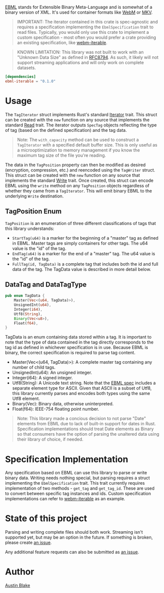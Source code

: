 [EBML][EBML] stands for Extensible Binary Meta-Language and is somewhat of a
binary version of XML. It's used for container formats like [WebM][webm] or
[MKV][mkv].

> IMPORTANT: The iterator contained in this crate is spec-agnostic and requires a specification implementing the `EbmlSpecification` trait to read files.  Typically, you would only use this crate to implement a custom specification - most often you would prefer a crate providing an existing specification, like [webm-iterable][webm-iterable].

> KNOWN LIMITATION: This library was not built to work with an "Unknown Data Size" as defined in [RFC8794][rfc8794]. As such, it likely will not support streaming applications and will only work on complete datasets.

```Cargo.toml
[dependencies]
ebml-iterable = "0.1.0"
```

# Usage

The `TagIterator` struct implements Rust's standard [Iterator][rust-iterator] trait.
This struct can be created with the `new` function on any source that implements the standard [Read][rust-read] trait. The iterator outputs `SpecTag` objects reflecting the type of tag (based on the defined specification) and the tag data.

> Note: The `with_capacity` method can be used to construct a `TagIterator` with a specified default buffer size.  This is only useful as a microoptimization to memory management if you know the maximum tag size of the file you're reading.

The data in the `TagPosition` property can then be modified as desired (encryption, compression, etc.) and reencoded using the `TagWriter` struct. This struct can be created with the `new` function on any source that implements the standard [Write][rust-write] trait. Once created, this struct can encode EBML using the `write` method on any `TagPosition` objects regardless of whether they came from a `TagIterator`.  This will emit binary EBML to the underlying `Write` destination.

## TagPosition Enum

`TagPosition` is an enumeration of three different classifications of tags that this library understands:

  * `StartTag(u64)` is a marker for the beginning of a "master" tag as defined in EBML.  Master tags are simply containers for other tags.  The u64 value is the "id" of the tag.
  * `EndTag(u64)` is a marker for the end of a "master" tag.  The u64 value is the "id" of the tag.
  * `FullTag(id, TagData)` is a complete tag that includes both the id and full data of the tag.  The TagData value is described in more detail below.

## DataTag and DataTagType

```rs
pub enum TagData {
    Master(Vec<(u64, TagData)>),
    UnsignedInt(u64),
    Integer(i64),
    Utf8(String),
    Binary(Vec<u8>),
    Float(f64),
}
```

TagData is an enum containing data stored within a tag.  It is important to note that the type of data contained in the tag directly corresponds to the tag id as defined in whichever specification is in use.  Because EBML is binary, the correct specification is required to parse tag content.  

  * Master(Vec<(u64, TagData)>): A complete master tag containing any number of child tags.
  * UnsignedInt(u64): An unsigned integer.
  * Integer(i64): A signed integer.
  * Utf8(String): A Unicode text string.  Note that the [EBML spec][rfc8794] includes a separate element type for ASCII.  Given that ASCII is a subset of Utf8, this library currently parses and encodes both types using the same Utf8 element.
  * Binary(Vec<u8>): Binary data, otherwise uninterpreted.
  * Float(f64): IEEE-754 floating point number.

> Note: This library made a concious decision to not parse "Date" elements from EBML due to lack of built-in support for dates in Rust. Specification implementations should treat Date elements as Binary so that consumers have the option of parsing the unaltered data using their library of choice, if needed.

# Specification Implementation

Any specification based on EBML can use this library to parse or write binary data.  Writing needs nothing special, but parsing requires a struct implementing the `EbmlSpecification` trait.  This trait currently requires implementation of two methods - `get_tag` and `get_tag_id`.  These are used to convert between specific tag instances and ids.  Custom specification implementations can refer to [webm-iterable][webm-iterable] as an example.


# State of this project

Parsing and writing complete files should both work.  Streaming isn't supported yet, but may be an option in the future. If something is broken, please create [an issue][new-issue].

Any additional feature requests can also be submitted as [an issue][new-issue].

# Author

[Austin Blake](https://github.com/austinleroy)

[EBML]: http://ebml.sourceforge.net/
[webm]: https://www.webmproject.org/
[mkv]: http://www.matroska.org/technical/specs/index.html
[rfc8794]: https://datatracker.ietf.org/doc/rfc8794/
[rust-iterator]: https://doc.rust-lang.org/std/iter/trait.Iterator.html
[rust-read]: https://doc.rust-lang.org/std/io/trait.Read.html
[rust-write]: https://doc.rust-lang.org/std/io/trait.Write.html
[new-issue]: https://github.com/austinleroy/ebml-iterable/issues
[webm-iterable]: https://github.com/austinleroy/webm-iterable
